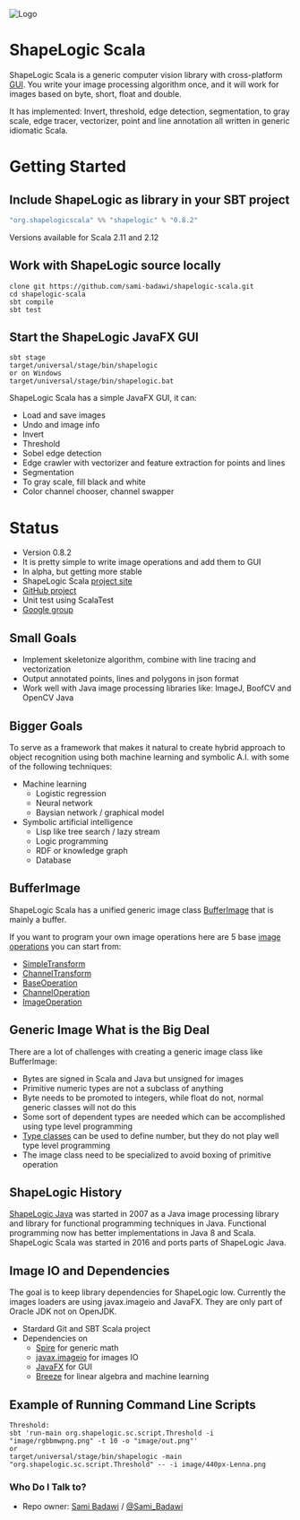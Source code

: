 ![Logo](https://github.com/sami-badawi/shapelogic/blob/master/docs/image/shapelogicsmallgradient.png)

# ShapeLogic Scala #

ShapeLogic Scala is a generic computer vision library with cross-platform [GUI](http://shapelogicscala.org/gui). You write your image processing algorithm once, and it will work for images based on byte, short, float and double.

It has implemented: Invert, threshold, edge detection, segmentation, to gray scale, edge tracer, vectorizer, point and line annotation all written in generic idiomatic Scala.

# Getting Started #

## Include ShapeLogic as library in your SBT project ##

```scala
"org.shapelogicscala" %% "shapelogic" % "0.8.2"
```

Versions available for Scala 2.11 and 2.12

## Work with ShapeLogic source locally ##

```
clone git https://github.com/sami-badawi/shapelogic-scala.git
cd shapelogic-scala
sbt compile
sbt test
```

## Start the ShapeLogic JavaFX GUI ##

```
sbt stage
target/universal/stage/bin/shapelogic
or on Windows
target/universal/stage/bin/shapelogic.bat
```
ShapeLogic Scala has a simple JavaFX GUI, it can:

  * Load and save images
  * Undo and image info
  * Invert
  * Threshold
  * Sobel edge detection
  * Edge crawler with vectorizer and feature extraction for points and lines
  * Segmentation
  * To gray scale, fill black and white
  * Color channel chooser, channel swapper

# Status #

* Version 0.8.2
* It is pretty simple to write image operations and add them to GUI
* In alpha, but getting more stable
* ShapeLogic Scala [project site](http://shapeLogicscala.org)
* [GitHub project](https://github.com/sami-badawi/shapelogic-scala)
* Unit test using ScalaTest
* [Google group](https://groups.google.com/forum/#!forum/shapelogic)

## Small Goals ##

* Implement skeletonize algorithm, combine with line tracing and vectorization
* Output annotated points, lines and polygons in json format
* Work well with Java image processing libraries like: ImageJ, BoofCV and OpenCV Java

## Bigger Goals ##

To serve as a framework that makes it natural to create hybrid approach to 
object recognition using both machine learning and symbolic A.I. with some
of the following techniques:

* Machine learning
  * Logistic regression
  * Neural network
  * Baysian network / graphical model
* Symbolic artificial intelligence
  * Lisp like tree search / lazy stream
  * Logic programming
  * RDF or knowledge graph
  * Database

## BufferImage ##

ShapeLogic Scala has a unified generic image class [BufferImage](https://github.com/sami-badawi/shapelogic-scala/blob/master/src/main/scala/org/shapelogic/sc/image/BufferImage.scala) that is mainly a buffer. 

If you want to program your own image operations here are 5 base [image operations](http://shapelogicscala.org/image-operations/) you can start from:

* [SimpleTransform](https://github.com/sami-badawi/shapelogic/blob/master/src/main/scala/org/shapelogic/sc/operation/SimpleTransform.scala)
* [ChannelTransform](https://github.com/sami-badawi/shapelogic/blob/master/src/main/scala/org/shapelogic/sc/operation/ChannelTransform.scala)
* [BaseOperation](https://github.com/sami-badawi/shapelogic/blob/master/src/main/scala/org/shapelogic/sc/operation/BaseOperation.scala)
* [ChannelOperation](https://github.com/sami-badawi/shapelogic/blob/master/src/main/scala/org/shapelogic/sc/operation/ChannelOperation.scala)
* [ImageOperation](https://github.com/sami-badawi/shapelogic/blob/master/src/main/scala/org/shapelogic/sc/operation/ImageOperation.scala)


## Generic Image What is the Big Deal ##

There are a lot of challenges with creating a generic image class like BufferImage:

* Bytes are signed in Scala and Java but unsigned for images
* Primitive numeric types are not a subclass of anything
* Byte needs to be promoted to integers, while float do not, normal generic classes will not do this
* Some sort of dependent types are needed which can be accomplished using type level programming
* [Type classes](http://danielwestheide.com/blog/2013/02/06/the-neophytes-guide-to-scala-part-12-type-classes.html) can be used to define number, but they do not play well type level programming
* The image class need to be specialized to avoid boxing of primitive operation

## ShapeLogic History ##

[ShapeLogic Java](http://shapelogic.org) was started in 2007 as a Java image processing library
and library for functional programming techniques in Java.
Functional programming now has better implementations in Java 8 and Scala. ShapeLogic Scala was started in 2016 and ports parts of ShapeLogic Java.

## Image IO and Dependencies ##

The goal is to keep library dependencies for ShapeLogic low.
Currently the images loaders are using javax.imageio and JavaFX. They are only part of Oracle JDK not on OpenJDK.

* Stardard Git and SBT Scala project
* Dependencies on 
  * [Spire](https://github.com/non/spire) for generic math
  * [javax.imageio](http://docs.oracle.com/javase/8/docs/api/javax/imageio/ImageIO.html) for images IO
  * [JavaFX](http://docs.oracle.com/javafx/) for GUI
  * [Breeze](https://github.com/scalanlp/breeze) for linear algebra and machine learning

## Example of Running Command Line Scripts

```
Threshold:
sbt 'run-main org.shapelogic.sc.script.Threshold -i "image/rgbbmwpng.png" -t 10 -o "image/out.png"'
or
target/universal/stage/bin/shapelogic -main "org.shapelogic.sc.script.Threshold" -- -i image/440px-Lenna.png
```

### Who Do I Talk to? ###

* Repo owner: [Sami Badawi](http://blog.samibadawi.com/) / [@Sami_Badawi](https://twitter.com/Sami_Badawi)

